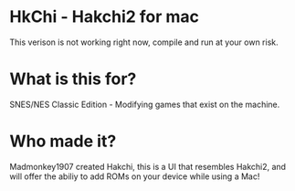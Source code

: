 # HkChi - Hakchi2 for mac
This verison is not working right now, compile and run at your own risk.

# What is this for? 
SNES/NES Classic Edition - Modifying games that exist on the machine.

# Who made it?
Madmonkey1907 created Hakchi, this is a UI that resembles Hakchi2, and will offer the abiliy to add ROMs on your device while using a Mac!
